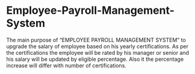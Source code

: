 # Employee-Payroll-Management-System
The main purpose of “EMPLOYEE PAYROLL MANAGEMENT SYSTEM” to upgrade the salary of employee based on his yearly certifications. As per the certifications the employee will be rated by his manager or senior and his salary will be updated by eligible percentage. Also it the percentage increase will differ with number of certifications. 
